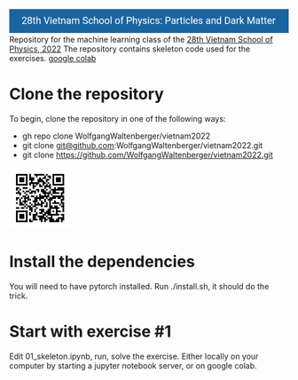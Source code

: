 <img src="pics/logo.png">
Repository for the machine learning class of the <a href=https://indico.in2p3.fr/event/26817/>28th Vietnam School of Physics, 2022</a>
The repository contains skeleton code used for the exercises.
<a href=https://colab.research.google.com/github/WolfgangWaltenberger/vietnam2022>google colab</a>

# Clone the repository
To begin, clone the repository in one of the following ways:
 * gh repo clone WolfgangWaltenberger/vietnam2022
 * git clone git@github.com:WolfgangWaltenberger/vietnam2022.git
 * git clone https://github.com/WolfgangWaltenberger/vietnam2022.git
<img src="pics/qrcode.png">

# Install the dependencies
You will need to have pytorch installed. Run ./install.sh, it should do the trick.

# Start with exercise #1
Edit 01\_skeleton.ipynb, run, solve the exercise. Either locally on your computer
by starting a jupyter notebook server, or on google colab.
